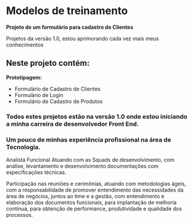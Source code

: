 # Modelos de treinamento

<b> Projeto de um formulário para cadastro de Clientes</b>
<p>Projetos da versão 1.0, estou aprimorando cada vez mais meus conhecimentos</p>

## Neste projeto contém:
<p><b>Prototipagem:</b> </p>
<ul><li>Formulário de Cadastro de Clientes</li>
    <li>Formulário de Login</li>
    <li>Formulário de Cadastro de Produtos</li>
</ul>

### Todos estes projetos estão na versão 1.0 onde estou iniciando a minha carreira de desenvolvedor Front End.

### Um pouco de minhas experiência profissional na área de Tecnologia.

<p>
Analista Funcional
Atuando com as Squads de desenvolvimento, com análise, levantamento e
desenvolvimento documentações com especificações técnicas.</p>

<p>Participação nas reuniões e cerimônias, atuando com metodologias ágeis, com a
responsabilidade de promover entendimento das necessidades da área de negócios,
juntos ao time e a gestão, com entendimento e elaboração dos documentos
funcionais, para implantação de melhoria contínua, para obtenção de performance,
produtividade e qualidade dos processos.
</p>
